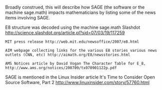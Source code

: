Broadly construed, this will describe how SAGE (the software or the machine sage.math) impacts mathematicians by listing some of the news items involving SAGE.

  
  E8 structure was decoded using the machine sage.math 
    Slashdot http://science.slashdot.org/article.pl?sid=07/03/19/117259

    MIT press release http://web.mit.edu/newsoffice/2007/e8.html

    AIM webpage collecting links for the various E8 stories various news outlets (CNN, etc) http://aimath.org/E8/newsstories.html

    AMS Notices article by David Vogan The Character Table for E_8, http://www.ams.org/notices/200709/tx070901122p.pdf

  SAGE is mentioned in the Linux Insider article
    It's Time to Consider Open Source Software, Part 2 http://www.linuxinsider.com/story/57760.html

  
